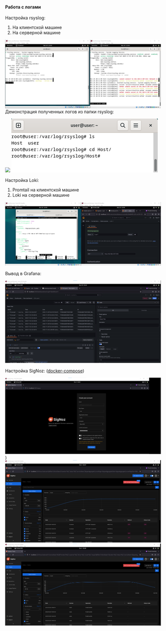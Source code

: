 #### Работа с логами 
Настройка rsyslog:
1. На клиентской машине
2. На серверной машине

![](https://github.com/Guestfll/TOIB/blob/main//Pasted%20image%2020231125210356.png)
Демонстрация полученных логов из папки rsyslog:

![](https://github.com/Guestfll/TOIB/blob/main/Untitled.png)
![](https://github.com/Guestfll/TOIB/blob/main/Pasted%20image%2020231125210701.png)

Настройка Loki: 
1. Promtail на клиентской машине
2. Loki на серверной машине

![](https://github.com/Guestfll/TOIB/blob/main/Pasted%20image%2020231125234105.png)

Вывод в Grafana:

![](https://github.com/Guestfll/TOIB/blob/main/Pasted%20image%2020231125234334.png)


Настройка SigNoz: ([docker-compose](https://signoz.io/docs/install/docker/#install-signoz-using-docker-compose))

![](https://github.com/Guestfll/TOIB/blob/main/Pasted%20image%2020231203184553.png))
![](https://github.com/Guestfll/TOIB/blob/main//Pasted%20image%2020231203184806.png)
![](https://github.com/Guestfll/TOIB/blob/main/Pasted%20image%2020231203184842.png)

